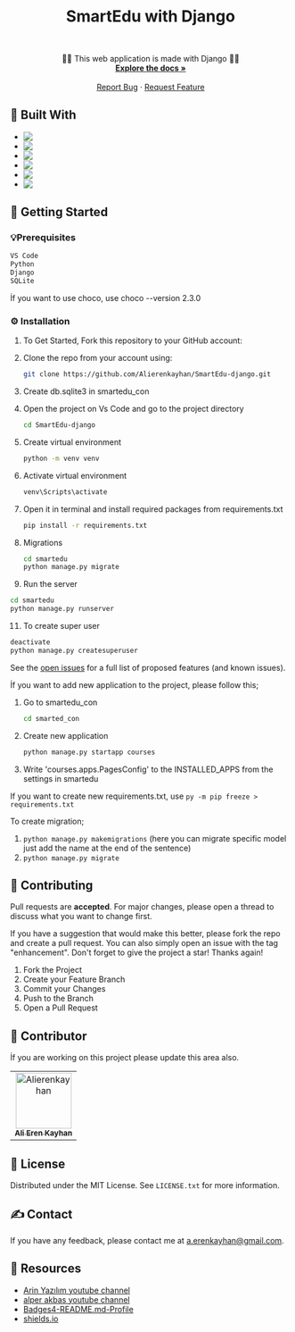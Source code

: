 # <h1 align="center" > SmartEdu with Django  </h1>

<br />
<div align="center">
  <p align="center">
    👨‍💻 This web application is made with Django 👨‍💻
    <br />
    <a href="https://github.com/Alierenkayhan/SmartEdu-django"><strong>Explore the docs »</strong></a>
    <br />
    <br />
    <a href="https://github.com/Alierenkayhan/SmartEdu-django/issues">Report Bug</a>
    ·
    <a href="https://github.com/Alierenkayhan/SmartEdu-django/issues">Request Feature</a>
  </p>
</div>

## 👾  Built With

* <img align="left" src="https://img.shields.io/badge/Python-FFD43B?style=for-the-badge&logo=python&logoColor=blue" /> 
* <img align="left" src="https://img.shields.io/badge/Django-092E20?style=for-the-badge&logo=django&logoColor=green" /> 
* <img align="left" src="https://img.shields.io/badge/CSS3-1572B6?style=for-the-badge&logo=css3&logoColor=white" /> 
* <img align="left" src="https://img.shields.io/badge/HTML5-E34F26?style=for-the-badge&logo=html5&logoColor=white" /> 
* <img align="left" src="https://img.shields.io/badge/JavaScript-323330?style=for-the-badge&logo=javascript&logoColor=F7DF1E" /> 
* <img align="left" src="https://img.shields.io/badge/Sqlite-003B57?style=for-the-badge&logo=sqlite&logoColor=white" /> 


## 🏁 Getting Started

### 💡Prerequisites
  ```sh
  VS Code 
  Python
  Django
  SQLite
  ```

İf you want to use choco, use choco --version 2.3.0

### ⚙️ Installation

1. To Get Started, Fork this repository to your GitHub account:
2. Clone the repo from your account using:
   ```sh
   git clone https://github.com/Alierenkayhan/SmartEdu-django.git
   ```
3. Create db.sqlite3 in smartedu_con

5. Open the project on Vs Code and go to the project directory 
   ```sh
   cd SmartEdu-django
   ```
6. Create virtual environment
   ```sh
   python -m venv venv
   ```
7. Activate virtual environment
   ```sh
   venv\Scripts\activate
   ```
8. Open it in terminal and install required packages from requirements.txt
   ```sh
   pip install -r requirements.txt
   ```
9. Migrations
   ```sh
   cd smartedu
   python manage.py migrate
   ```
10. Run the server 
   ```sh
   cd smartedu
   python manage.py runserver
   ```
11. To create super user
   ```sh
   deactivate
   python manage.py createsuperuser
   ```

See the [open issues](https://github.com/Alierenkayhan/SmartEdu-django/issues) for a full list of proposed features (and known issues).

İf you want to add new application to the project, please follow this;

1. Go to smartedu_con
   ```sh
   cd smarted_con
   ```
2. Create new application
   ```sh
   python manage.py startapp courses
   ```
3. Write 'courses.apps.PagesConfig' to the INSTALLED_APPS from the settings in smartedu

If you want to create new requirements.txt, use `py -m pip freeze > requirements.txt`

To create migration;
1. `python manage.py makemigrations`  (here you can migrate specific model just add the name at the end of the sentence)
2. `python manage.py migrate`

## 🧐 Contributing

Pull requests are **accepted**. For major changes, please open a thread to discuss what you want to change first.

If you have a suggestion that would make this better, please fork the repo and create a pull request. You can also simply open an issue with the tag "enhancement".
Don't forget to give the project a star! Thanks again!

1. Fork the Project
2. Create your Feature Branch 
3. Commit your Changes 
4. Push to the Branch 
5. Open a Pull Request
  
## 🤩 Contributor
İf you are working on this project please update this area also.
<table>
<tr>
<td align="center">
        <a href="https://github.com/Alierenkayhan">
            <img src="https://avatars.githubusercontent.com/u/32596425?v=4" width="100;" alt="Alierenkayhan"/>
            <br />
            <sub><b>Ali Eren Kayhan</b></sub>
        </a>
</td>
</tr>
</table>

<!-- LICENSE -->
## 📝 License

Distributed under the MIT License. See `LICENSE.txt` for more information.


<!-- CONTACT -->
## ✍️ Contact

If you have any feedback, please contact me at a.erenkayhan@gmail.com.

<!-- Resources -->
## 🚀 Resources
 
* [Arin Yazılım youtube channel](https://www.youtube.com/watch?v=_JObjAlFC-k&list=PL-Hkw4CrSVq_JXtwz77IxExR3QEbd_b4K&index=8)
* [alper akbas youtube channel](https://www.youtube.com/@alperakbash/playlists)
* [Badges4-README.md-Profile](https://github.com/alexandresanlim/Badges4-README.md-Profile)
* [shields.io](https://shields.io/)
